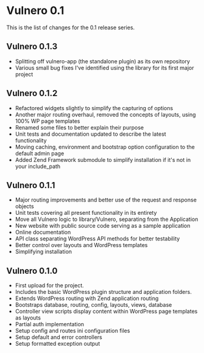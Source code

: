 Vulnero 0.1
==================

This is the list of changes for the 0.1 release series.

Vulnero 0.1.3
------------------
* Splitting off vulnero-app (the standalone plugin) as its own repository
* Various small bug fixes I've identified using the library for its first major project

Vulnero 0.1.2
------------------
* Refactored widgets slightly to simplify the capturing of options
* Another major routing overhaul, removed the concepts of layouts, using 100% WP page templates
* Renamed some files to better explain their purpose
* Unit tests and documentation updated to describe the latest functionality
* Moving caching, environment and bootstrap option configuration to the default admin page
* Added Zend Framework submodule to simplify installation if it's not in your include_path

Vulnero 0.1.1
------------------
* Major routing improvements and better use of the request and response objects
* Unit tests covering all present functionality in its entirety
* Move all Vulnero logic to library/Vulnero, separating from the Application
* New website with public source code serving as a sample application
* Online documentation
* API class separating WordPress API methods for better testability
* Better control over layouts and WordPress templates
* Simplifying installation

Vulnero 0.1.0
------------------
* First upload for the project.
* Includes the basic WordPress plugin structure and application folders.
* Extends WordPress routing with Zend application routing
* Bootstraps database, routing, config, layouts, views, database
* Controller view scripts display content within WordPress page templates as layouts
* Partial auth implementation
* Setup config and routes ini configuration files
* Setup default and error controllers
* Setup formatted exception output
